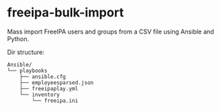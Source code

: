 # freeipa-bulk-import
Mass import FreeIPA users and groups from a CSV file using Ansible and Python. 

Dir structure:

```
Ansible/
└── playbooks
    ├── ansible.cfg
    ├── employeesparsed.json
    ├── freeipaplay.yml
    └── inventory
        └── freeipa.ini
```
